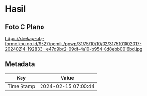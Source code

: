 # Hasil

## Foto C Plano

https://sirekap-obj-formc.kpu.go.id/9527/pemilu/ppwp/31/75/10/10/02/3175101002017-20240214-192833--e47d9bc2-09df-4a10-b954-0d8ebb0016bd.jpg


## Metadata

| Key        | Value               |
| ---------- | ------------------- |
| Time Stamp | 2024-02-15 07:00:44 |



